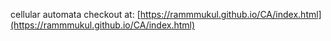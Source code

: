 cellular automata checkout at: [https://rammmukul.github.io/CA/index.html](https://rammmukul.github.io/CA/index.html)
